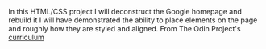In this HTML/CSS project I will deconstruct the Google homepage and rebuild it
I will have demonstrated the ability to place elements on the page and roughly how they are styled and aligned.
From The Odin Project's [curriculum](http://www.theodinproject.com/courses/web-development-101/lessons/html-css)